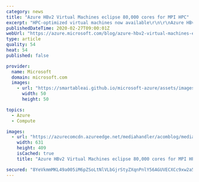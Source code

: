 ```yaml
---
category: news
title: "Azure HBv2 Virtual Machines eclipse 80,000 cores for MPI HPC"
excerpt: "HPC-optimized virtual machines now available\r\n\r\nAzure HBv2-series Virtual Machines (VMs) are now generally available in the South Central US region. HBv2 VMs will also be available in West Europe, East US, West US 2, North Central US, Japan East soon.\r\n\r\nHBv2 VMs deliver supercomputer-class performance,"
publishedDateTime: 2020-02-27T09:00:01Z
webUrl: "https://azure.microsoft.com/blog/azure-hbv2-virtual-machines-eclipse-80000-cores-for-mpi-hpc/"
type: article
quality: 54
heat: 54
published: false

provider:
  name: Microsoft
  domain: microsoft.com
  images:
    - url: "https://smartableai.github.io/microsoft-azure/assets/images/organizations/microsoft.com-50x50.jpg"
      width: 50
      height: 50

topics:
  - Azure
  - Compute

images:
  - url: "https://azurecomcdn.azureedge.net/mediahandler/acomblog/media/Default/blog/f9585259-dc32-431e-a5f3-a1272c2e9bf1.jpg"
    width: 631
    height: 409
    isCached: true
    title: "Azure HBv2 Virtual Machines eclipse 80,000 cores for MPI HPC"

secured: "8YeVkmmMKL49a005iM6pZSoLtNlVLbGjrStyZXqnPnlY56AGUVECXCc9xw2a5EUioOMW6Jbc0OWvaCFY6nyHwBZ+dOXd+JvrADGpv887d3R6wRHDTY9zovo1gnxz4JfzrOS5Tno1h4RZLFCHs8+dnaiMBMNLjHV5aqHCWWds0ErUPeLFkzhYE1l6oHqAnz1lnzfLqOmTAWMR9/fELOFTkuuvZHj/drSfKPJ0VHJ++rHyY8fSbHNek99Uwy8cgxo3eRWQrvfnFEx+U+kk8ZODEULObsN7kds7q3mCP1b6DOKqV2W0wCt8S2pVUusTktIRod2je1NQ42Y/Rw3MD3MgUA==;ya38BIEK1AOgdXM28PrzJA=="
---
```


